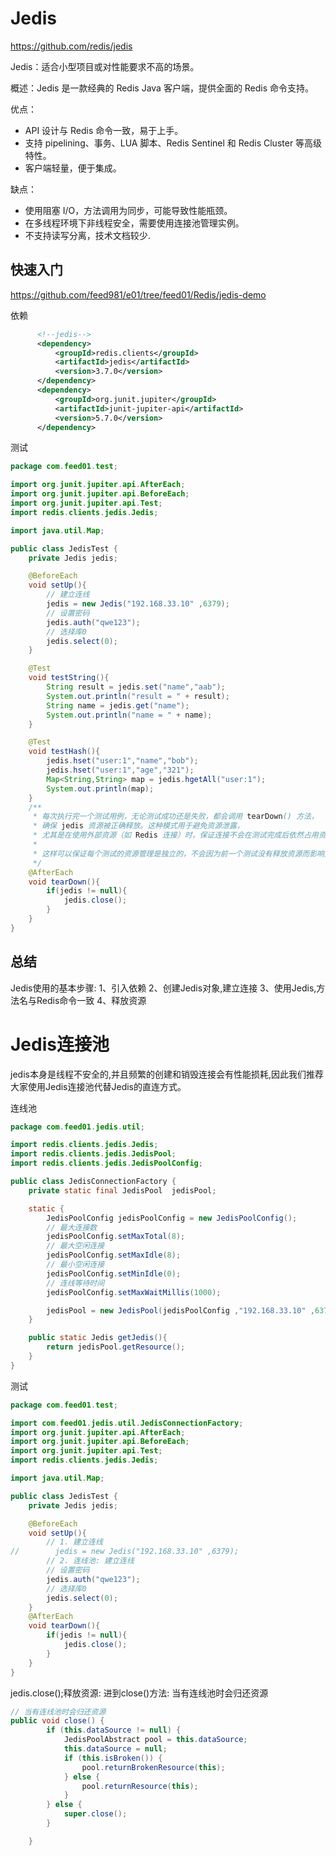 # Jedis
https://github.com/redis/jedis

Jedis：适合小型项目或对性能要求不高的场景。

概述：Jedis 是一款经典的 Redis Java 客户端，提供全面的 Redis 命令支持。

优点：

- API 设计与 Redis 命令一致，易于上手。
- 支持 pipelining、事务、LUA 脚本、Redis Sentinel 和 Redis Cluster 等高级特性。
- 客户端轻量，便于集成。

缺点：

- 使用阻塞 I/O，方法调用为同步，可能导致性能瓶颈。
- 在多线程环境下非线程安全，需要使用连接池管理实例。
- 不支持读写分离，技术文档较少.

## 快速入门

https://github.com/feed981/e01/tree/feed01/Redis/jedis-demo

依赖
```xml 
      <!--jedis-->
      <dependency>
          <groupId>redis.clients</groupId>
          <artifactId>jedis</artifactId>
          <version>3.7.0</version>
      </dependency>
      <dependency>
          <groupId>org.junit.jupiter</groupId>
          <artifactId>junit-jupiter-api</artifactId>
          <version>5.7.0</version>
      </dependency>
```
测试
```java
package com.feed01.test;

import org.junit.jupiter.api.AfterEach;
import org.junit.jupiter.api.BeforeEach;
import org.junit.jupiter.api.Test;
import redis.clients.jedis.Jedis;

import java.util.Map;

public class JedisTest {
    private Jedis jedis;

    @BeforeEach
    void setUp(){
        // 建立连线
        jedis = new Jedis("192.168.33.10" ,6379);
        // 设置密码
        jedis.auth("qwe123");
        // 选择库0
        jedis.select(0);
    }

    @Test
    void testString(){
        String result = jedis.set("name","aab");
        System.out.println("result = " + result);
        String name = jedis.get("name");
        System.out.println("name = " + name);
    }

    @Test
    void testHash(){
        jedis.hset("user:1","name","bob");
        jedis.hset("user:1","age","321");
        Map<String,String> map = jedis.hgetAll("user:1");
        System.out.println(map);
    }
    /**
     * 每次执行完一个测试用例，无论测试成功还是失败，都会调用 tearDown() 方法，
     * 确保 jedis 资源被正确释放。这种模式用于避免资源泄露，
     * 尤其是在使用外部资源（如 Redis 连接）时，保证连接不会在测试完成后依然占用资源。
     *
     * 这样可以保证每个测试的资源管理是独立的，不会因为前一个测试没有释放资源而影响到后面的测试。
     */
    @AfterEach
    void tearDown(){
        if(jedis != null){
            jedis.close();
        }
    }
}

```

## 总结

Jedis使用的基本步骤:
1、引入依赖
2、创建Jedis对象,建立连接
3、使用Jedis,方法名与Redis命令一致
4、释放资源

# Jedis连接池
jedis本身是线程不安全的,并且频繁的创建和销毁连接会有性能损耗,因此我们推荐大家使用Jedis连接池代替Jedis的直连方式。

连线池
```java 
package com.feed01.jedis.util;

import redis.clients.jedis.Jedis;
import redis.clients.jedis.JedisPool;
import redis.clients.jedis.JedisPoolConfig;

public class JedisConnectionFactory {
    private static final JedisPool  jedisPool;

    static {
        JedisPoolConfig jedisPoolConfig = new JedisPoolConfig();
        // 最大连接数
        jedisPoolConfig.setMaxTotal(8);
        // 最大空闲连接
        jedisPoolConfig.setMaxIdle(8);
        // 最小空闲连接
        jedisPoolConfig.setMinIdle(0);
        // 连线等待时间
        jedisPoolConfig.setMaxWaitMillis(1000);

        jedisPool = new JedisPool(jedisPoolConfig ,"192.168.33.10" ,6379 ,1000 ,"qwe123");
    }

    public static Jedis getJedis(){
        return jedisPool.getResource();
    }
}

```

测试
```java
package com.feed01.test;

import com.feed01.jedis.util.JedisConnectionFactory;
import org.junit.jupiter.api.AfterEach;
import org.junit.jupiter.api.BeforeEach;
import org.junit.jupiter.api.Test;
import redis.clients.jedis.Jedis;

import java.util.Map;

public class JedisTest {
    private Jedis jedis;

    @BeforeEach
    void setUp(){
        // 1. 建立连线
//        jedis = new Jedis("192.168.33.10" ,6379);
        // 2. 连线池: 建立连线
        // 设置密码
        jedis.auth("qwe123");
        // 选择库0
        jedis.select(0);
    }
    @AfterEach
    void tearDown(){
        if(jedis != null){
            jedis.close();
        }
    }
}

```
jedis.close();释放资源: 进到close()方法: 当有连线池时会归还资源
```java    
// 当有连线池时会归还资源
public void close() {
        if (this.dataSource != null) {
            JedisPoolAbstract pool = this.dataSource;
            this.dataSource = null;
            if (this.isBroken()) {
                pool.returnBrokenResource(this);
            } else {
                pool.returnResource(this);
            }
        } else {
            super.close();
        }

    }
```


